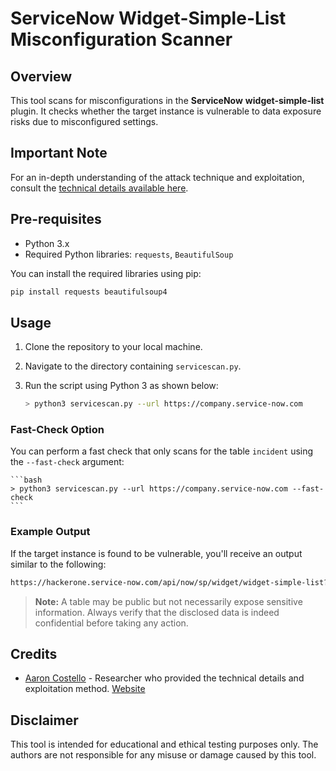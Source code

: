 # ServiceNow Widget-Simple-List Misconfiguration Scanner

## Overview
This tool scans for misconfigurations in the **ServiceNow** **widget-simple-list** plugin. It checks whether the target instance is vulnerable to data exposure risks due to misconfigured settings.

## Important Note
For an in-depth understanding of the attack technique and exploitation, consult the [technical details available here](https://www.enumerated.ie/servicenow-data-exposure).

## Pre-requisites
- Python 3.x
- Required Python libraries: `requests`, `BeautifulSoup`

You can install the required libraries using pip:
```bash
pip install requests beautifulsoup4
```

## Usage

1. Clone the repository to your local machine.
2. Navigate to the directory containing `servicescan.py`.
3. Run the script using Python 3 as shown below:

    ```bash
    > python3 servicescan.py --url https://company.service-now.com
    ```

### Fast-Check Option
You can perform a fast check that only scans for the table `incident` using the `--fast-check` argument:

    ```bash
    > python3 servicescan.py --url https://company.service-now.com --fast-check
    ```

### Example Output
If the target instance is found to be vulnerable, you'll receive an output similar to the following:

```bash
https://hackerone.service-now.com/api/now/sp/widget/widget-simple-list?t=sc_cat_item is EXPOSED, found at least 167 items
```

> **Note:** A table may be public but not necessarily expose sensitive information. Always verify that the disclosed data is indeed confidential before taking any action.

## Credits

- [Aaron Costello](https://twitter.com/ConspiracyProof) - Researcher who provided the technical details and exploitation method. [Website](https://www.enumerated.ie/)

## Disclaimer
This tool is intended for educational and ethical testing purposes only. The authors are not responsible for any misuse or damage caused by this tool.
